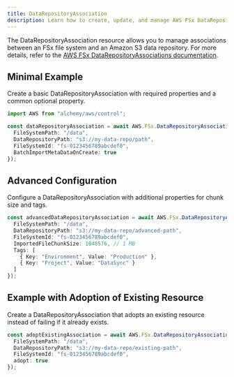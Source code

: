 ```yaml
---
title: DataRepositoryAssociation
description: Learn how to create, update, and manage AWS FSx DataRepositoryAssociations using Alchemy Cloud Control.
---
```


The DataRepositoryAssociation resource allows you to manage associations between an FSx file system and an Amazon S3 data repository. For more details, refer to the [AWS FSx DataRepositoryAssociations documentation](https://docs.aws.amazon.com/fsx/latest/userguide/).

## Minimal Example

Create a basic DataRepositoryAssociation with required properties and a common optional property.

```ts
import AWS from "alchemy/aws/control";

const dataRepositoryAssociation = await AWS.FSx.DataRepositoryAssociation("basicAssociation", {
  FileSystemPath: "/data",
  DataRepositoryPath: "s3://my-data-repo/path",
  FileSystemId: "fs-0123456789abcdef0",
  BatchImportMetaDataOnCreate: true
});
```

## Advanced Configuration

Configure a DataRepositoryAssociation with additional properties for chunk size and tags.

```ts
const advancedDataRepositoryAssociation = await AWS.FSx.DataRepositoryAssociation("advancedAssociation", {
  FileSystemPath: "/data",
  DataRepositoryPath: "s3://my-data-repo/advanced-path",
  FileSystemId: "fs-0123456789abcdef0",
  ImportedFileChunkSize: 1048576, // 1 MB
  Tags: [
    { Key: "Environment", Value: "Production" },
    { Key: "Project", Value: "DataSync" }
  ]
});
```

## Example with Adoption of Existing Resource

Create a DataRepositoryAssociation that adopts an existing resource instead of failing if it already exists.

```ts
const adoptExistingAssociation = await AWS.FSx.DataRepositoryAssociation("existingAssociation", {
  FileSystemPath: "/data",
  DataRepositoryPath: "s3://my-data-repo/existing-path",
  FileSystemId: "fs-0123456789abcdef0",
  adopt: true
});
```
